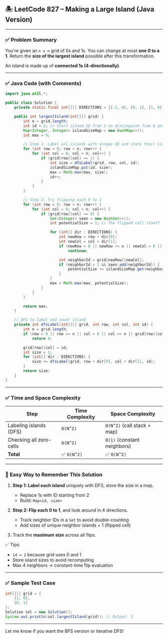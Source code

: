 ## 🏝️ LeetCode 827 – Making a Large Island (Java Version)

---

### ✅ Problem Summary
You're given an `n x n` grid of 0s and 1s. You can change at most **one 0 to a 1**. Return the **size of the largest island** possible after this transformation.

An island is made up of **connected 1s (4-directionally)**.

---

### ✅ Java Code (with Comments)

```java
import java.util.*;

public class Solution {
    private static final int[][] DIRECTIONS = {{-1, 0}, {0, 1}, {1, 0}, {0, -1}};

    public int largestIsland(int[][] grid) {
        int n = grid.length;
        int id = 2; // Start island ID from 2 to distinguish from 0 and 1
        Map<Integer, Integer> islandSizeMap = new HashMap<>();
        int max = 0;

        // Step 1: Label all islands with unique ID and store their sizes
        for (int row = 0; row < n; row++) {
            for (int col = 0; col < n; col++) {
                if (grid[row][col] == 1) {
                    int size = dfsLabel(grid, row, col, id);
                    islandSizeMap.put(id, size);
                    max = Math.max(max, size);
                    id++;
                }
            }
        }

        // Step 2: Try flipping each 0 to 1
        for (int row = 0; row < n; row++) {
            for (int col = 0; col < n; col++) {
                if (grid[row][col] == 0) {
                    Set<Integer> seen = new HashSet<>();
                    int potentialSize = 1; // The flipped cell itself

                    for (int[] dir : DIRECTIONS) {
                        int newRow = row + dir[0];
                        int newCol = col + dir[1];
                        if (newRow < 0 || newRow >= n || newCol < 0 || newCol >= n)
                            continue;

                        int neighborId = grid[newRow][newCol];
                        if (neighborId > 1 && seen.add(neighborId)) {
                            potentialSize += islandSizeMap.get(neighborId);
                        }
                    }
                    max = Math.max(max, potentialSize);
                }
            }
        }

        return max;
    }

    // DFS to label and count island
    private int dfsLabel(int[][] grid, int row, int col, int id) {
        int n = grid.length;
        if (row < 0 || row >= n || col < 0 || col >= n || grid[row][col] != 1)
            return 0;

        grid[row][col] = id;
        int size = 1;
        for (int[] dir : DIRECTIONS) {
            size += dfsLabel(grid, row + dir[0], col + dir[1], id);
        }
        return size;
    }
}
```

---

### ✅ Time and Space Complexity

| Step                            | Time Complexity | Space Complexity |
|--------------------------------|------------------|------------------|
| Labeling islands (DFS)         | `O(N^2)`         | `O(N^2)` (call stack + map) |
| Checking all zero-cells        | `O(N^2)`         | `O(1)` (constant neighbors) |
| **Total**                      | ✅ `O(N^2)`       | ✅ `O(N^2)`       |

---

### 🧠 Easy Way to Remember This Solution

1. **Step 1: Label each island** uniquely with DFS, store the size in a map.
   - Replace 1s with ID starting from 2
   - Build: `Map<id, size>`

2. **Step 2: Flip each 0 to 1**, and look around in 4 directions.
   - Track neighbor IDs in a `Set` to avoid double-counting
   - Add sizes of unique neighbor islands + 1 (flipped cell)

3. Track the **maximum size** across all flips.

✅ Tips:
- `id = 2` because grid uses 0 and 1
- Store island sizes to avoid recomputing
- Max 4 neighbors → constant-time flip evaluation

---

### ✅ Sample Test Case

```java
int[][] grid = {
    {1, 0},
    {0, 1}
};
Solution sol = new Solution();
System.out.println(sol.largestIsland(grid)); // Output: 3
```

---

Let me know if you want the BFS version or iterative DFS!
